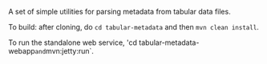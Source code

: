 A set of simple utilities for parsing metadata from tabular data files.

To build: after cloning, do `cd tabular-metadata` and then `mvn clean install`.

To run the standalone web service, 'cd tabular-metadata-webapp` and `mvn:jetty:run`.